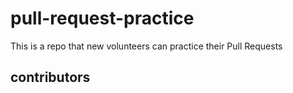 # pull-request-practice
This is a repo that new volunteers can practice their Pull Requests

## contributors
